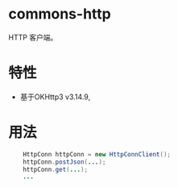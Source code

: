 # commons-http

HTTP 客户端。

# 特性
- 基于OKHttp3 v3.14.9, 

# 用法
```java
    HttpConn httpConn = new HttpConnClient();
    httpConn.postJson(...);
    httpConn.get(...);
    ...
```